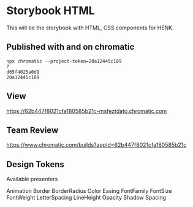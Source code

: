 # Storybook HTML
This will be the storybook with HTML, CSS components for HENK.

## Published with and on chromatic
```
npx chromatic --project-token=20a12445c189
?
d65f4025a0d9
20a12445c189
```

## View
https://62b447f8021cfa180585b21c-msfeztdato.chromatic.com

## Team Review
https://www.chromatic.com/builds?appId=62b447f8021cfa180585b21c

## Design Tokens

Available presenters

Animation
Border
BorderRadius
Color
Easing
FontFamily
FontSize
FontWeight
LetterSpacing
LineHeight
Opacity
Shadow
Spacing